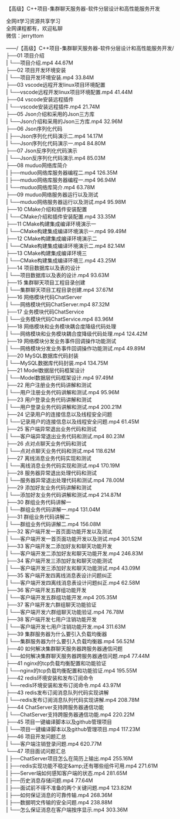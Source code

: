 【高级】C++项目-集群聊天服务器-软件分层设计和高性能服务开发

全网it学习资源共享学习<br>全网课程都有，欢迎私聊<br>微信：jerryttom<br>

——/【高级】C++项目-集群聊天服务器-软件分层设计和高性能服务开发/<br> ├──01 项目介绍<br> | └──项目介绍.mp4 44.67M<br> ├──02 项目开发环境安装<br> | └──项目开发环境安装.mp4 33.84M<br> ├──03 vscode远程开发linux项目环境配置<br> | └──vscode远程开发linux项目环境配置.mp4 41.44M<br> ├──04 vscode安装远程插件<br> | └──vscode安装远程插件.mp4 21.74M<br> ├──05 Json介绍和采用的Json三方库<br> | └──Json介绍和采用的Json三方库.mp4 32.96M<br> ├──06 Json序列化代码<br> | ├──Json序列化代码演示二.mp4 14.17M<br> | └──Json序列化代码演示一.mp4 84.80M<br> ├──07 Json反序列化代码演示<br> | └──Json反序列化代码演示.mp4 85.03M<br> ├──08 muduo网络库简介<br> | ├──muduo网络库服务器编程二.mp4 126.35M<br> | ├──muduo网络库服务器编程一.mp4 96.94M<br> | └──muduo网络库简介.mp4 63.78M<br> ├──09 muduo网络服务器运行以及测试<br> | └──muduo网络服务器运行以及测试.mp4 95.98M<br> ├──10 CMake介绍和插件安装配置<br> | └──CMake介绍和插件安装配置.mp4 33.35M<br> ├──11 CMake构建集成编译环境演示一<br> | └──CMake构建集成编译环境演示一.mp4 99.49M<br> ├──12 CMake构建集成编译环境演示二<br> | └──CMake构建集成编译环境演示二.mp4 82.14M<br> ├──13 CMake构建集成编译环境三<br> | └──CMake构建集成编译环境三.mp4 43.25M<br> ├──14 项目数据库以及表的设计<br> | └──项目数据库以及表的设计.mp4 93.63M<br> ├──15 集群聊天项目工程目录创建<br> | └──集群聊天项目工程目录创建.mp4 37.67M<br> ├──16 网络模块代码ChatServer<br> | └──网络模块代码ChatServer.mp4 87.32M<br> ├──17 业务模块代码ChatService<br> | └──业务模块代码ChatService.mp4 83.96M<br> ├──18 网络模块和业务模块耦合度降级代码处理<br> | └──网络模块和业务模块耦合度降级代码处理.mp4 124.42M<br> ├──19 网络模块分发业务事件回调操作功能测试<br> | └──网络模块分发业务事件回调操作功能测试.mp4 49.89M<br> ├──20 MySQL数据库代码封装<br> | └──MySQL数据库代码封装.mp4 134.75M<br> ├──21 Model数据层代码框架设计<br> | └──Model数据层代码框架设计.mp4 97.49M<br> ├──22 用户注册业务代码讲解和测试<br> | └──用户注册业务代码讲解和测试.mp4 95.96M<br> ├──23 用户登录业务代码讲解和测试<br> | └──用户登录业务代码讲解和测试.mp4 200.21M<br> ├──24 记录用户的连接信息以及线程安全问题<br> | └──记录用户的连接信息以及线程安全问题.mp4 61.45M<br> ├──25 客户端异常退出业务代码和测试<br> | └──客户端异常退出业务代码和测试.mp4 80.23M<br> ├──26 点对点聊天业务代码和测试<br> | └──点对点聊天业务代码和测试.mp4 118.62M<br> ├──27 离线消息业务代码实现和测试<br> | └──离线消息业务代码实现和测试.mp4 170.19M<br> ├──28 服务器异常退出处理代码和测试<br> | └──服务器异常退出处理代码和测试.mp4 78.00M<br> ├──29 添加好友业务代码讲解和测试<br> | └──添加好友业务代码讲解和测试.mp4 214.87M<br> ├──30 群组业务代码讲解一<br> | └──群组业务代码讲解一.mp4 131.04M<br> ├──31 群组业务代码讲解二<br> | └──群组业务代码讲解二.mp4 156.08M<br> ├──32 客户端开发一首页面功能开发以及测试<br> | └──客户端开发一首页面功能开发以及测试.mp4 301.52M<br> ├──33 客户端开发二添加好友和聊天功能开发<br> | └──客户端开发二添加好友和聊天功能开发.mp4 246.83M<br> ├──34 客户端开发三添加好友和聊天功能测试<br> | └──客户端开发三添加好友和聊天功能测试.mp4 43.09M<br> ├──35 客户端开发四离线消息表设计问题纠正<br> | └──客户端开发四离线消息表设计问题纠正.mp4 62.58M<br> ├──36 客户端开发五群组功能开发<br> | └──客户端开发五群组功能开发.mp4 205.35M<br> ├──37 客户端开发六群组聊天功能验证<br> | └──客户端开发六群组聊天功能验证.mp4 76.78M<br> ├──38 客户端开发七用户注销功能开发<br> | └──客户端开发七用户注销功能开发.mp4 311.63M<br> ├──39 集群服务器为什么要引入负载均衡器<br> | └──集群服务器为什么要引入负载均衡器.mp4 56.52M<br> ├──40 如何解决集群聊天服务器跨服务器通信问题<br> | └──如何解决集群聊天服务器跨服务器通信问题.mp4 77.44M<br> ├──41 nginx的tcp负载均衡配置和功能验证<br> | └──nginx的tcp负载均衡配置和功能验证.mp4 195.55M<br> ├──42 redis环境安装和发布订阅命令<br> | └──redis环境安装和发布订阅命令.mp4 43.97M<br> ├──43 redis发布订阅消息队列代码实现讲解<br> | └──redis发布订阅消息队列代码实现讲解.mp4 208.78M<br> ├──44 ChatServer支持跨服务器通信功能<br> | └──ChatServer支持跨服务器通信功能.mp4 220.22M<br> ├──45 项目一键编译脚本以及github管理项目<br> | └──项目一键编译脚本以及github管理项目.mp4 117.23M<br> ├──46 项目开发问题汇总<br> | └──客户端注销登录问题.mp4 620.77M<br> └──47 项目面试问题汇总<br> | ├──ChatServer项目怎么在简历上输出.mp4 255.16M<br> | ├──redis实现功能不稳定&amp;amp;还有哪些组件可用.mp4 271.61M<br> | ├──Server端如何感知客户端的状态.mp4 281.65M<br> | ├──历史消息存储问题.mp4 77.64M<br> | ├──面试前不得不准备的两个关键问题.mp4 123.82M<br> | ├──如何保证消息的可靠传输.mp4 268.36M<br> | ├──数据明文传输的安全问题.mp4 238.88M<br> | └──怎么保证消息在客户端按序显示.mp4 303.36M